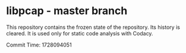 # libpcap - master branch

This repository contains the frozen state of the repository.
Its history is cleared. It is used only for static code
analysis with Codacy.

Commit Time: 1728094051